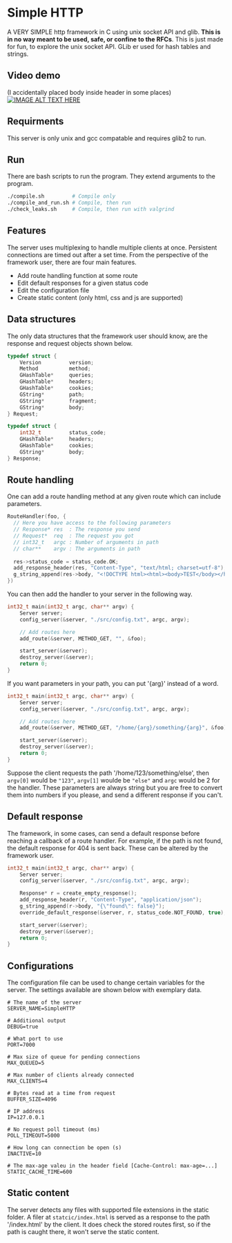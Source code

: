 # Simple HTTP
A VERY SIMPLE http framework in C using unix socket API and glib. **This is in no way meant to be used, safe, or confine to the RFCs**. This is just made for fun, to explore the unix socket API. GLib er used for hash tables and strings.

## Video demo
(I accidentally placed body inside header in some places)
[![IMAGE ALT TEXT HERE](https://img.youtube.com/vi/qSeQBJqXa98/maxresdefault.jpg)](https://www.youtube.com/watch?v=ocDPL8nYT2o)

## Requirments
This server is only unix and gcc compatable and requires glib2 to run.

## Run
There are bash scripts to run the program. They extend arguments to the program.
```sh
./compile.sh         # Compile only
./compile_and_run.sh # Compile, then run
./check_leaks.sh     # Compile, then run with valgrind
```

## Features
The server uses multiplexing to handle multiple clients at once. Persistent connections are timed out after a set time. From the perspective of the framework user, there are four main features.
 * Add route handling function at some route
 * Edit default responses for a given status code
 * Edit the configuration file
 * Create static content (only html, css and js are supported)

## Data structures
The only data structures that the framework user should know, are the response and request objects shown below.
```C
typedef struct {
    Version         version;
    Method          method;
    GHashTable*     queries;
    GHashTable*     headers;
    GHashTable*     cookies;
    GString*        path;
    GString*        fragment;
    GString*        body;
} Request;
```
```C
typedef struct {
    int32_t         status_code;
    GHashTable*     headers;
    GHashTable*     cookies;
    GString*        body;
} Response;
```

## Route handling
One can add a route handling method at any given route which can include parameters.

```c
RouteHandler(foo, {
  // Here you have access to the following parameters
  // Response* res  : The response you send
  // Request*  req  : The request you got
  // int32_t   argc : Number of arguments in path
  // char**    argv : The arguments in path
  
  res->status_code = status_code.OK;
  add_response_header(res, "Content-Type", "text/html; charset=utf-8");
  g_string_append(res->body, "<!DOCTYPE html><html><body>TEST</body></html>");
})
```
You can then add the handler to your server in the following way.
```C
int32_t main(int32_t argc, char** argv) {
    Server server;
    config_server(&server, "./src/config.txt", argc, argv);

    // Add routes here
    add_route(&server, METHOD_GET, "", &foo);

    start_server(&server);
    destroy_server(&server);
    return 0;
}
```
If you want parameters in your path, you can put '{arg}' instead of a word. 
```C
int32_t main(int32_t argc, char** argv) {
    Server server;
    config_server(&server, "./src/config.txt", argc, argv);

    // Add routes here
    add_route(&server, METHOD_GET, "/home/{arg}/something/{arg}", &foo);

    start_server(&server);
    destroy_server(&server);
    return 0;
}
```
Suppose the client requests the path '/home/123/something/else', then `argv[0]` would be `"123"`, `argv[1]` woulde be `"else"` and `argc` would be 2 for the handler. These parameters are always string but you are free to convert them into numbers if you please, and send a different response if you can't.

## Default response
The framework, in some cases, can send a default response before reaching a callback of a route handler. For example, if the path is not found, the default response for 404 is sent back. These can be altered by the framework user.
```C
int32_t main(int32_t argc, char** argv) {
    Server server;
    config_server(&server, "./src/config.txt", argc, argv);

    Response* r = create_empty_response();
    add_response_header(r, "Content-Type", "application/json");
    g_string_append(r->body, "{\"found\": false}");
    override_default_response(&server, r, status_code.NOT_FOUND, true);

    start_server(&server);
    destroy_server(&server);
    return 0;
}
```

## Configurations
The configuration file can be used to change certain variables for the server. The settings available are shown below with exemplary data.
```
# The name of the server
SERVER_NAME=SimpleHTTP

# Additional output
DEBUG=true

# What port to use
PORT=7000

# Max size of queue for pending connections
MAX_QUEUED=5

# Max number of clients already connected
MAX_CLIENTS=4

# Bytes read at a time from request
BUFFER_SIZE=4096

# IP address
IP=127.0.0.1

# No request poll timeout (ms)
POLL_TIMEOUT=5000

# How long can connection be open (s)
INACTIVE=10

# The max-age valeu in the header field [Cache-Control: max-age=...]
STATIC_CACHE_TIME=600
```

## Static content
The server detects any files with supported file extensions in the static folder. A filer at `statcic/index.html` is served as a response to the path '/index.html' by the client. It does check the stored routes first, so if the path is caught there, it won't serve the static content. 
